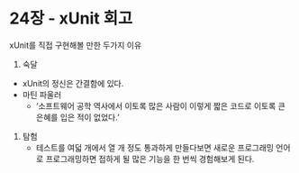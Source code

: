 # 24장 - xUnit 회고

xUnit를 직접 구현해볼 만한 두가지 이유

1. 숙달
- xUnit의 정신은 간결함에 있다.
- 마틴 파울러
    - ‘소프트웨어 공학 역사에서 이토록 많은 사람이 이렇게 짧은 코드로 이토록 큰 은혜를 입은 적이 없었다.’
1. 탐험
    - 테스트를 여덟 개에서 열 개 정도 통과하게 만들다보면 새로운 프로그래밍 언어로 프로그래밍하면 접하게 될 많은 기능을 한 번씩 경험해보게 된다.
